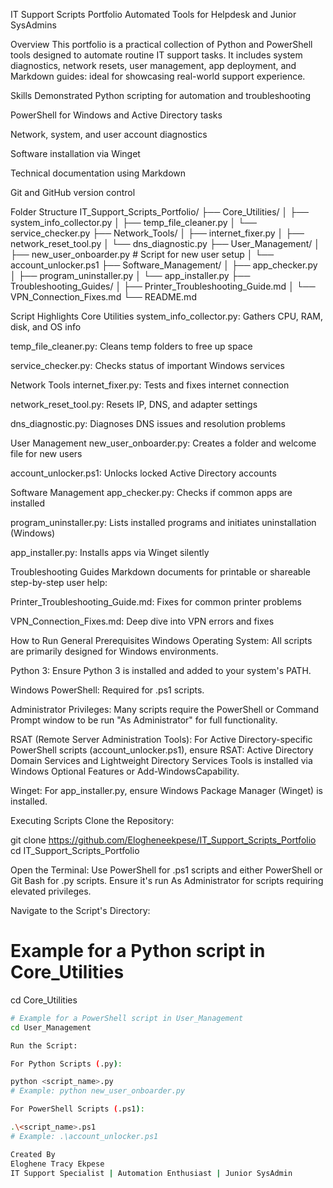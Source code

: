 IT Support Scripts Portfolio
Automated Tools for Helpdesk and Junior SysAdmins

Overview
This portfolio is a practical collection of Python and PowerShell tools designed to automate routine IT support tasks. It includes system diagnostics, network resets, user management, app deployment, and Markdown guides: ideal for showcasing real-world support experience.

Skills Demonstrated
Python scripting for automation and troubleshooting

PowerShell for Windows and Active Directory tasks

Network, system, and user account diagnostics

Software installation via Winget

Technical documentation using Markdown

Git and GitHub version control

Folder Structure
IT_Support_Scripts_Portfolio/
├── Core_Utilities/
│   ├── system_info_collector.py
│   ├── temp_file_cleaner.py
│   └── service_checker.py
├── Network_Tools/
│   ├── internet_fixer.py
│   ├── network_reset_tool.py
│   └── dns_diagnostic.py
├── User_Management/
│   ├── new_user_onboarder.py  # Script for new user setup
│   └── account_unlocker.ps1
├── Software_Management/
│   ├── app_checker.py
│   ├── program_uninstaller.py
│   └── app_installer.py
├── Troubleshooting_Guides/
│   ├── Printer_Troubleshooting_Guide.md
│   └── VPN_Connection_Fixes.md
└── README.md

Script Highlights
Core Utilities
system_info_collector.py: Gathers CPU, RAM, disk, and OS info

temp_file_cleaner.py: Cleans temp folders to free up space

service_checker.py: Checks status of important Windows services

Network Tools
internet_fixer.py: Tests and fixes internet connection

network_reset_tool.py: Resets IP, DNS, and adapter settings

dns_diagnostic.py: Diagnoses DNS issues and resolution problems

User Management
new_user_onboarder.py: Creates a folder and welcome file for new users

account_unlocker.ps1: Unlocks locked Active Directory accounts

Software Management
app_checker.py: Checks if common apps are installed

program_uninstaller.py: Lists installed programs and initiates uninstallation (Windows)

app_installer.py: Installs apps via Winget silently

Troubleshooting Guides
Markdown documents for printable or shareable step-by-step user help:

Printer_Troubleshooting_Guide.md: Fixes for common printer problems

VPN_Connection_Fixes.md: Deep dive into VPN errors and fixes

How to Run
General Prerequisites
Windows Operating System: All scripts are primarily designed for Windows environments.

Python 3: Ensure Python 3 is installed and added to your system's PATH.

Windows PowerShell: Required for .ps1 scripts.

Administrator Privileges: Many scripts require the PowerShell or Command Prompt window to be run "As Administrator" for full functionality.

RSAT (Remote Server Administration Tools): For Active Directory-specific PowerShell scripts (account_unlocker.ps1), ensure RSAT: Active Directory Domain Services and Lightweight Directory Services Tools is installed via Windows Optional Features or Add-WindowsCapability.

Winget: For app_installer.py, ensure Windows Package Manager (Winget) is installed.

Executing Scripts
Clone the Repository:

git clone https://github.com/Elogheneekpese/IT_Support_Scripts_Portfolio
cd IT_Support_Scripts_Portfolio

Open the Terminal: Use PowerShell for .ps1 scripts and either PowerShell or Git Bash for .py scripts. Ensure it's run As Administrator for scripts requiring elevated privileges.

Navigate to the Script's Directory:

# Example for a Python script in Core_Utilities
cd Core_Utilities
```bash
# Example for a PowerShell script in User_Management
cd User_Management

Run the Script:

For Python Scripts (.py):

python <script_name>.py
# Example: python new_user_onboarder.py

For PowerShell Scripts (.ps1):

.\<script_name>.ps1
# Example: .\account_unlocker.ps1

Created By
Eloghene Tracy Ekpese
IT Support Specialist | Automation Enthusiast | Junior SysAdmin
